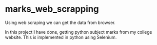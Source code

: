 # marks_web_scrapping

Using web scraping we can get the data from browser.

In this project I have done, getting python subject marks from my college website.
This is implemented in python using Selenium.
